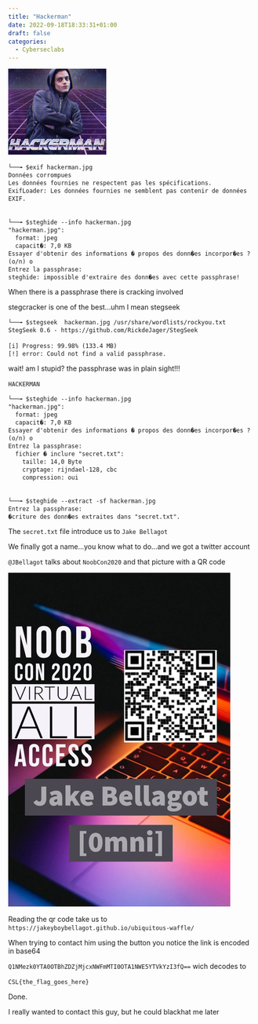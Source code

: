 ```yaml
---
title: "Hackerman"
date: 2022-09-18T18:33:31+01:00
draft: false
categories:
  - Cyberseclabs
---
```


<img src="HACKERMAN/hackerman.jpg" alt="hackerman" width=200>

```
└──╼ $exif hackerman.jpg
Données corrompues
Les données fournies ne respectent pas les spécifications.
ExifLoader: Les données fournies ne semblent pas contenir de données EXIF.


└──╼ $steghide --info hackerman.jpg
"hackerman.jpg":
  format: jpeg
  capacit�: 7,0 KB
Essayer d'obtenir des informations � propos des donn�es incorpor�es ? (o/n) o
Entrez la passphrase: 
steghide: impossible d'extraire des donn�es avec cette passphrase!
```
When there is a passphrase there is cracking involved

stegcracker is one of the best...uhm I mean stegseek

```
└──╼ $stegseek  hackerman.jpg /usr/share/wordlists/rockyou.txt
StegSeek 0.6 - https://github.com/RickdeJager/StegSeek

[i] Progress: 99.98% (133.4 MB)           
[!] error: Could not find a valid passphrase.
```
wait! am I stupid? the passphrase was in plain sight!!!

`HACKERMAN`

```
└──╼ $steghide --info hackerman.jpg
"hackerman.jpg":
  format: jpeg
  capacit�: 7,0 KB
Essayer d'obtenir des informations � propos des donn�es incorpor�es ? (o/n) o
Entrez la passphrase: 
  fichier � inclure "secret.txt":
    taille: 14,0 Byte
    cryptage: rijndael-128, cbc
    compression: oui


└──╼ $steghide --extract -sf hackerman.jpg
Entrez la passphrase: 
�criture des donn�es extraites dans "secret.txt".
```
The `secret.txt` file introduce us to `Jake Bellagot`

We finally got a name...you know what to do...and we got a twitter account

`@JBellagot` talks about `NoobCon2020` and that picture with a QR code

<img src="EWda8qmXgAMdaR7.jpeg" alt="JBQR">

Reading the qr code take us to `https://jakeyboybellagot.github.io/ubiquitous-waffle/`

When trying to contact him using the button you notice the link is encoded in base64

`Q1NMezk0YTA0OTBhZDZjMjcxNWFmMTI0OTA1NWE5YTVkYzI3fQ==` wich decodes to

`CSL{the_flag_goes_here}`

Done.

I really wanted to contact this guy, but he could blackhat me later